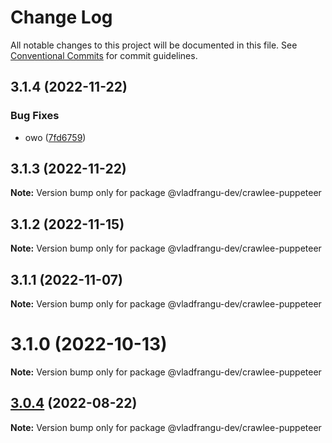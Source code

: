 # Change Log

All notable changes to this project will be documented in this file.
See [Conventional Commits](https://conventionalcommits.org) for commit guidelines.

## 3.1.4 (2022-11-22)


### Bug Fixes

* owo ([7fd6759](https://github.com/apify/crawlee/commit/7fd67591da1b0296628d92dc38527930bbead22f))





## 3.1.3 (2022-11-22)

**Note:** Version bump only for package @vladfrangu-dev/crawlee-puppeteer





## 3.1.2 (2022-11-15)

**Note:** Version bump only for package @vladfrangu-dev/crawlee-puppeteer





## 3.1.1 (2022-11-07)

**Note:** Version bump only for package @vladfrangu-dev/crawlee-puppeteer





# 3.1.0 (2022-10-13)

**Note:** Version bump only for package @vladfrangu-dev/crawlee-puppeteer





## [3.0.4](https://github.com/apify/crawlee/compare/v3.0.3...v3.0.4) (2022-08-22)

**Note:** Version bump only for package @vladfrangu-dev/crawlee-puppeteer
